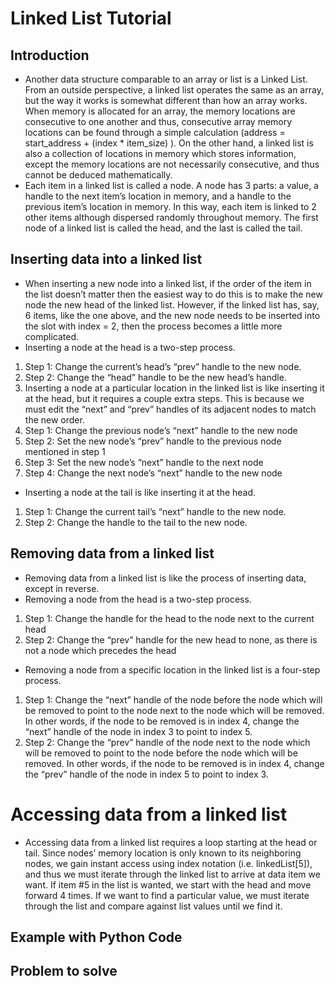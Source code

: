# Linked List Tutorial
## Introduction
- Another data structure comparable to an array or list is a Linked List. From an outside perspective, a linked list operates the same as an array, but the way it works is somewhat different than how an array works. When memory is allocated for an array, the memory locations are consecutive to one another and thus, consecutive array memory locations can be found through a simple calculation (address = start_address + (index * item_size) ). On the other hand, a linked list is also a collection of locations in memory which stores information, except the memory locations are not necessarily consecutive, and thus cannot be deduced mathematically. 
- Each item in a linked list is called a node. A node has 3 parts: a value, a handle to the next item’s location in memory, and a handle to the previous item’s location in memory. In this way, each item is linked to 2 other items although dispersed randomly throughout memory. The first node of a linked list is called the head, and the last is called the tail. 
## Inserting data into a linked list
- When inserting a new node into a linked list, if the order of the item in the list doesn’t matter then the easiest way to do this is to make the new node the new head of the linked list. However, if the linked list has, say, 6 items, like the one above, and the new node needs to be inserted into the slot with index = 2, then the process becomes a little more complicated. 
- Inserting a node at the head is a two-step process.
1. Step 1: Change the current’s head’s “prev” handle to the new node. 
2. Step 2: Change the “head” handle to be the new head’s handle.
3. Inserting a node at a particular location in the linked list is like inserting it at the head, but it requires a couple extra steps. This is because we must edit the “next” and “prev” handles of its adjacent nodes to match the new order.
1. Step 1: Change the previous node’s “next” handle to the new node
2. Step 2: Set the new node’s “prev” handle to the previous node mentioned in step 1
3. Step 3: Set the new node’s “next” handle to the next node
4. Step 4: Change the next node’s “next” handle to the new node
- Inserting a node at the tail is like inserting it at the head.
1. Step 1: Change the current tail’s “next” handle to the new node.
2. Step 2: Change the handle to the tail to the new node.

## Removing data from a linked list
- Removing data from a linked list is like the process of inserting data, except in reverse. 
- Removing a node from the head is a two-step process.
1. Step 1: Change the handle for the head to the node next to the current head
2. Step 2: Change the “prev” handle for the new head to none, as there is not a node which precedes the head
- Removing a node from a specific location in the linked list is a four-step process.
1. Step 1: Change the “next” handle of the node before the node which will be removed to point to the node next to the node which will be removed. In other words, if the node to be removed is in index 4, change the “next” handle of the node in index 3 to point to index 5. 
2. Step 2: Change the “prev” handle of the node next to the node which will be removed to point to the node before the node which will be removed. In other words, if the node to be removed is in index 4, change the “prev” handle of the node in index 5 to point to index 3. 
# Accessing data from a linked list
- Accessing data from a linked list requires a loop starting at the head or tail. Since nodes’ memory location is only known to its neighboring nodes, we gain instant access using index notation (i.e. linkedList[5]), and thus we must iterate through the linked list to arrive at data item we want. If item #5 in the list is wanted, we start with the head and move forward 4 times. If we want to find a particular value, we must iterate through the list and compare against list values until we find it. 
## Example with Python Code
## Problem to solve